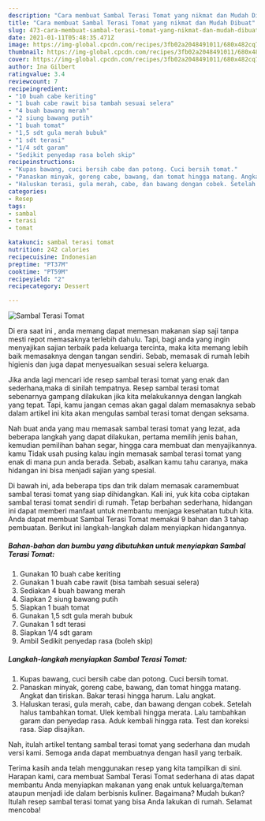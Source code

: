 ```yaml
---
description: "Cara membuat Sambal Terasi Tomat yang nikmat dan Mudah Dibuat"
title: "Cara membuat Sambal Terasi Tomat yang nikmat dan Mudah Dibuat"
slug: 473-cara-membuat-sambal-terasi-tomat-yang-nikmat-dan-mudah-dibuat
date: 2021-01-11T05:48:35.471Z
image: https://img-global.cpcdn.com/recipes/3fb02a2048491011/680x482cq70/sambal-terasi-tomat-foto-resep-utama.jpg
thumbnail: https://img-global.cpcdn.com/recipes/3fb02a2048491011/680x482cq70/sambal-terasi-tomat-foto-resep-utama.jpg
cover: https://img-global.cpcdn.com/recipes/3fb02a2048491011/680x482cq70/sambal-terasi-tomat-foto-resep-utama.jpg
author: Ina Gilbert
ratingvalue: 3.4
reviewcount: 7
recipeingredient:
- "10 buah cabe keriting"
- "1 buah cabe rawit bisa tambah sesuai selera"
- "4 buah bawang merah"
- "2 siung bawang putih"
- "1 buah tomat"
- "1,5 sdt gula merah bubuk"
- "1 sdt terasi"
- "1/4 sdt garam"
- "Sedikit penyedap rasa boleh skip"
recipeinstructions:
- "Kupas bawang, cuci bersih cabe dan potong. Cuci bersih tomat."
- "Panaskan minyak, goreng cabe, bawang, dan tomat hingga matang. Angkat dan tiriskan. Bakar terasi hingga harum. Lalu angkat."
- "Haluskan terasi, gula merah, cabe, dan bawang dengan cobek. Setelah halus tambahkan tomat. Ulek kembali hingga merata. Lalu tambahkan garam dan penyedap rasa. Aduk kembali hingga rata. Test dan koreksi rasa. Siap disajikan."
categories:
- Resep
tags:
- sambal
- terasi
- tomat

katakunci: sambal terasi tomat 
nutrition: 242 calories
recipecuisine: Indonesian
preptime: "PT37M"
cooktime: "PT59M"
recipeyield: "2"
recipecategory: Dessert

---
```



![Sambal Terasi Tomat](https://img-global.cpcdn.com/recipes/3fb02a2048491011/680x482cq70/sambal-terasi-tomat-foto-resep-utama.jpg)

Di era  saat ini , anda memang dapat memesan makanan siap saji tanpa mesti repot memasaknya terlebih dahulu. Tapi, bagi anda yang ingin menyajikan sajian terbaik pada keluarga tercinta, maka kita memang lebih baik memasaknya dengan tangan sendiri. Sebab, memasak di rumah lebih higienis dan juga dapat menyesuaikan sesuai selera keluarga.

Jika anda lagi mencari ide resep sambal terasi tomat yang enak dan sederhana,maka di sinilah tempatnya. Resep sambal terasi tomat  sebenarnya gampang dilakukan jika kita melakukannya dengan langkah yang tepat. Tapi, kamu jangan cemas akan gagal dalam memasaknya 
sebab dalam artikel ini kita akan mengulas sambal terasi tomat dengan seksama.  



Nah buat anda yang mau memasak sambal terasi tomat yang lezat, ada beberapa langkah yang dapat dilakukan, pertama memilih jenis bahan, kemudian pemilihan bahan segar, hingga cara membuat dan menyajikannya. kamu Tidak usah pusing kalau ingin memasak sambal terasi tomat yang enak di mana pun anda berada. Sebab, asalkan kamu  tahu caranya, maka hidangan ini bisa menjadi sajian yang spesial.

Di bawah ini, ada beberapa tips dan trik dalam memasak caramembuat sambal terasi tomat yang siap dihidangkan. Kali ini, yuk kita coba ciptakan sambal terasi tomat sendiri di rumah. Tetap berbahan sederhana, hidangan ini dapat memberi manfaat untuk membantu menjaga kesehatan tubuh kita. Anda dapat membuat Sambal Terasi Tomat memakai 9 bahan dan 3 tahap pembuatan. Berikut ini langkah-langkah dalam menyiapkan hidangannya.

<!--inarticleads1-->

##### Bahan-bahan dan bumbu yang dibutuhkan untuk menyiapkan Sambal Terasi Tomat:

1. Gunakan 10 buah cabe keriting
1. Gunakan 1 buah cabe rawit (bisa tambah sesuai selera)
1. Sediakan 4 buah bawang merah
1. Siapkan 2 siung bawang putih
1. Siapkan 1 buah tomat
1. Gunakan 1,5 sdt gula merah bubuk
1. Gunakan 1 sdt terasi
1. Siapkan 1/4 sdt garam
1. Ambil Sedikit penyedap rasa (boleh skip)




<!--inarticleads2-->

##### Langkah-langkah menyiapkan Sambal Terasi Tomat:

1. Kupas bawang, cuci bersih cabe dan potong. Cuci bersih tomat.
1. Panaskan minyak, goreng cabe, bawang, dan tomat hingga matang. Angkat dan tiriskan. Bakar terasi hingga harum. Lalu angkat.
1. Haluskan terasi, gula merah, cabe, dan bawang dengan cobek. Setelah halus tambahkan tomat. Ulek kembali hingga merata. Lalu tambahkan garam dan penyedap rasa. Aduk kembali hingga rata. Test dan koreksi rasa. Siap disajikan.




Nah, itulah artikel tentang  sambal terasi tomat  yang sederhana dan mudah versi kami. Semoga anda dapat membuatnya dengan hasil yang terbaik. 

Terima kasih anda telah menggunakan resep yang kita tampilkan di sini. Harapan kami, cara membuat  Sambal Terasi Tomat sederhana di atas dapat membantu Anda menyiapkan makanan yang enak untuk keluarga/teman ataupun menjadi ide dalam berbisnis kuliner. Bagaimana? Mudah bukan? Itulah resep sambal terasi tomat yang bisa Anda lakukan di rumah. Selamat mencoba!

